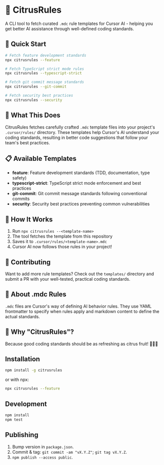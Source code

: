 # 🍊 CitrusRules

A CLI tool to fetch curated `.mdc` rule templates for Cursor AI - helping you get better AI assistance through well-defined coding standards.

## 🚀 Quick Start

```bash
# Fetch feature development standards
npx citrusrules --feature

# Fetch TypeScript strict mode rules  
npx citrusrules --typescript-strict

# Fetch git commit message standards
npx citrusrules --git-commit

# Fetch security best practices
npx citrusrules --security
```

## 🎯 What This Does

CitrusRules fetches carefully crafted `.mdc` template files into your project's `.cursor/rules/` directory. These templates help Cursor's AI understand your coding standards, resulting in better code suggestions that follow your team's best practices.

## 📋 Available Templates

- **feature**: Feature development standards (TDD, documentation, type safety)
- **typescript-strict**: TypeScript strict mode enforcement and best practices  
- **git-commit**: Git commit message standards following conventional commits
- **security**: Security best practices preventing common vulnerabilities

## 🔧 How It Works

1. Run `npx citrusrules --<template-name>`
2. The tool fetches the template from this repository
3. Saves it to `.cursor/rules/<template-name>.mdc`
4. Cursor AI now follows those rules in your project!

## 🤝 Contributing

Want to add more rule templates? Check out the `templates/` directory and submit a PR with your well-tested, practical coding standards.

## 📝 About .mdc Rules

`.mdc` files are Cursor's way of defining AI behavior rules. They use YAML frontmatter to specify when rules apply and markdown content to define the actual standards.

## 🍋 Why "CitrusRules"?

Because good coding standards should be as refreshing as citrus fruit! 🍊🍋🍈

## Installation

```bash
npm install -g citrusrules
```

or with npx:

```bash
npx citrusrules --feature
```

## Development

```bash
npm install
npm test
```

## Publishing

1. Bump version in `package.json`.
2. Commit & tag: `git commit -am "vX.Y.Z"`; `git tag vX.Y.Z`.
3. `npm publish --access public`.